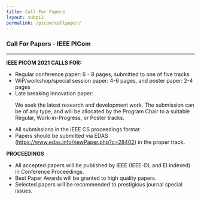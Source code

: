 ```yaml
---
title: Call For Papers
layout: subpi2
permalink: /picom/callpaper/
---
```

<h3>Call For Papers - IEEE PICom</h3>

<hr/>

<p><b>IEEE PICOM 2021 CALLS FOR:</b></p>
<ul><li> Regular conference paper: 6 - 8 pages, submitted to one of five tracks
  </li><li> WiP/workshop/special session paper: 4-6 pages, and poster paper: 2-4 pages
</li><li> Late breaking innovation paper: 
 
  We seek the latest research and
development work. The submission can be of any type, and will be
allocated by the Program Chair to a suitable Regular,
Work-in-Progress, or Poster tracks.
  <li> All submissions in the IEEE CS proceedings format
 </li><li>Papers should be submitted via EDAS
(<a href="https://www.edas.info/newPaper.php?c=28402" target=_new>https://www.edas.info/newPaper.php?c=28402</a>) in the proper track.
  </li></ul>
  
  
<p><b>PROCEEDINGS</b></p>
<ul><li> All accepted papers will be published by IEEE (IEEE-DL and EI
indexed) in Conference Proceedings.
</li><li>Best Paper Awards will be granted to high quality papers.
</li><li>Selected papers will be recommended to prestigious journal special issues.
  </li></ul>
